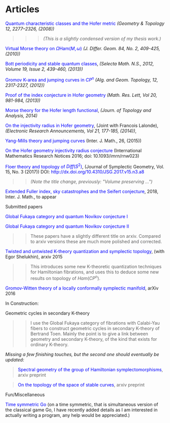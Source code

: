 <STYLE>
<!--
A{text-decoration:none}
A{color:blue}
-->
</STYLE>


# Articles 
[Quantum characteristic classes and the Hofer metric][1]
*(Geometry & Topology 12, 2277–2326, (2008))*

> > >*(This is a slightly condensed version of my
thesis work.)*

[Virtual Morse theory on $\Omega \text {Ham} (M, \omega)$][2] *(J.
Differ. Geom. 84, No. 2, 409-425, (2010))*

[Bott periodicity and stable quantum classes][3], *(Selecta Math.
N.S., 2012, Volume 19, Issue 2, 439-460, (2013))*

[Gromov K-area and jumping curves in $CP^n$][4]  *(Alg. and Geom.
Topology, 12, 2317-2327, (2012))*

[Proof of the index conjecture in Hofer geometry][7] *(Math. Res.
Lett, Vol 20, 981-984, (2013))*

[Morse theory for the Hofer length functional][8], *(Journ. of
Topology and Analysis,  2014)*

[On the injectivity radius in Hofer geometry][10], (Joint with
Francois Lalonde), *(Electronic Research Announcements, Vol 21, 177-185, (2014))*,  

[Yang-Mills theory and jumping curves][9] (Inter. J. Math., 26,  (2015)) 

[On the Hofer geometry injectivity radius conjecture][16] (International Mathematics Research Notices 2016;
doi: 10.1093/imrn/rnw023)

[Floer theory and topology of $Diff (S ^2)$][11], (Journal of Symplectic Geometry, Vol. 15, No. 3 (2017))
DOI: http://dx.doi.org/10.4310/JSG.2017.v15.n3.a8
> > *(Note the title change, previously: "Volume preserving ...")*

[Extended Fuller index, sky catastrophes and the Seifert conjecture][19], 2018, Inter. J. Math., to appear

Submitted papers

[Global Fukaya category and quantum Novikov conjecture I][5]

[Global Fukaya category and quantum Novikov conjecture
II][6] 

> > These papers have a slightly different title on arxiv. Compared to arxiv versions these are much more polished and corrected.

[Twisted and untwisted K-theory quantization and symplectic topology][17], (with Egor Shelukhin), arxiv 2015

> > This introduces some new K-theoretic quantization techniques for  Hamiltonian fibrations, and uses this to deduce some new results on topology of $Ham (CP ^n)$.


[Gromov-Witten theory of a locally conformally symplectic manifold][18], arXiv 2016

<!-- Preprints  -->


<!-- In preparation: -->
<!--  -->
<!--  -->
<!-- >> As interesting as it sounds. -->

In Construction:
<!--  -->
<!-- Towards symplectic geometry of an $A_{\infty}$ category -->
<!--     -->
<!-- > > I  construct here natural spaces of "Hamiltonian isotopic"  objects in a general small (triangulated) $A_{\infty}$ category $C$, and when $C$ comes with  -->
<!-- a filtration define a natural "Hofer metric" on these spaces. Possibly the main immediate hope of this is to either prove the algebraic analogue of the nearby Lagrangians conjecture of Arnold, or perhaps potentially to disprove this conjecture using the new invariant of algebraic isotopy relation. -->

Geometric cycles in secondary K-theory

> > I use the Global Fukaya category of  fibrations with Calabi-Yau fibers to construct geometric cycles in secondary K-theory of Bertrand Toen. Mainly the point is to give a link between geometry and secondary K-theory, of the kind that exists for ordinary K-theory.


*Missing a few finishing touches, but the second one should eventually be
updated:*

> [Spectral geometry of the group of Hamiltonian
symplectomorphisms][12], arxiv preprint

> [On the topology of the space of stable curves][13], arxiv preprint

Fun/Miscellaneous

[Time symmetric Go][14] (on a time symmetric, that is simultaneous version of the
classical game Go, I have recently added details as I am interested in actually writing a program, any help would be appreciated.)

[1]: http://arxiv.org/pdf/0709.4510.pdf
[2]:
https://docs.google.com/file/d/0B1BCuxjt683fbnVpaTNrUEQxeVk/edit
[3]: http://arxiv.org/pdf/0912.2948.pdf
[4]: http://arxiv.org/pdf/1006.4383.pdf
[5]:http://yashamon.github.io/web2/papers/GlobalFukayaPartI.pdf 
[6]: http://yashamon.github.io/web2/papers/GlobalFukayaPartII.pdf 
[7]: http://arxiv.org/pdf/1204.3098v3 
[8]: http://arxiv.org/pdf/1308.3456v3 
[9]: http://arxiv.org/pdf/1312.0928v3 
[10]: http://www.aimsciences.org/journals/doIpChk.jsp?paperID=10672&mode=full
[11]: http://arxiv.org/pdf/1409.3975.pdf
[12]:
https://docs.google.com/file/d/0B1BCuxjt683fNGtVc3Y3OG9TMTA/edit
[13]:
https://docs.google.com/file/d/0B1BCuxjt683fSkNHdjA4QXJwSm8/edit 
[14]: https://www.dropbox.com/s/dapssg0zsake8z3/Sgo.pdf?dl=0
[16]: https://www.dropbox.com/s/mf54vt1f5b9ulah/injectivitynoLinfty.pdf?dl=0
[15]: http://www.worldscientific.com/doi/pdf/10.1142/S0129167X15500299?src=recsys 
[17]: http://arxiv.org/pdf/1508.06793.pdf
[18]: https://arxiv.org/pdf/1609.08991.pdf
[19]: https://arxiv.org/abs/1703.07801
